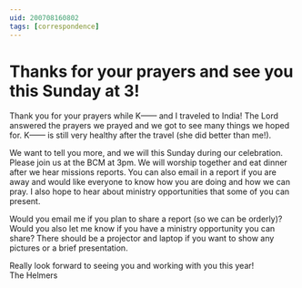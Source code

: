 ```yaml
---
uid: 200708160802
tags: [correspondence]
---
```

  
# Thanks for your prayers and see you this Sunday at 3!

Thank you for your prayers while K—— and I traveled to India! The Lord answered the prayers we prayed and we got to see many things we hoped for. K—— is still very healthy after the travel (she did better than me!).

We want to tell you more, and we will this Sunday during our celebration. Please join us at the BCM at 3pm. We will worship together and eat dinner after we hear missions reports. You can also email in a report if you are away and would like everyone to know how you are doing and how we can pray. I also hope to hear about ministry opportunities that some of you can present.

Would you email me if you plan to share a report (so we can be orderly)? Would you also let me know if you have a ministry opportunity you can share? There should be a projector and laptop if you want to show any pictures or a brief presentation.

Really look forward to seeing you and working with you this year!  
The Helmers
